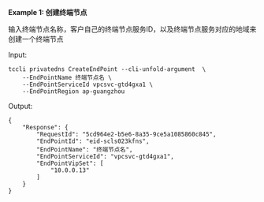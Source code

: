 **Example 1: 创建终端节点**

输入终端节点名称，客户自己的终端节点服务ID，以及终端节点服务对应的地域来创建一个终端节点

Input: 

```
tccli privatedns CreateEndPoint --cli-unfold-argument  \
    --EndPointName 终端节点名 \
    --EndPointServiceId vpcsvc-gtd4gxa1 \
    --EndPointRegion ap-guangzhou
```

Output: 
```
{
    "Response": {
        "RequestId": "5cd964e2-b5e6-8a35-9ce5a1085860c845",
        "EndPointId": "eid-scls023kfns",
        "EndPointName": "终端节点名",
        "EndPointServiceId": "vpcsvc-gtd4gxa1",
        "EndPointVipSet": [
            "10.0.0.13"
        ]
    }
}
```

